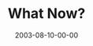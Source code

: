 ---
layout: message
category: message
series: "Letter From a Revolutionary"
title: "What Now?"
date: 2003-08-10-00-00
message_id: 211
audio: "http://s3.amazonaws.com/crossroads-media/message/audio/LFAR_07_08-10-03_Summary.mp3"
audio-duration: "39:13"
explicit: false
---